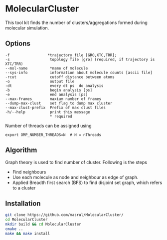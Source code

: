 # MolecularCluster

This tool kit finds the number of clusters/aggregations formed during molecular simulation. 

## Options 

    -f                 *trajectory file [GRO,XTC,TRR];
    -s                  topology file [gro] (required, if trajectory is XTC/TRR)
    --mol-name          *name of molecule
    --sys-info          information about molecule counts [ascii file]
    -rcut               cutoff distance between atoms
    -o                  output file
    -dt                 every dt ps  do analysis
    -b                  begin analysis [ps]
    -e                  end analysis [ps]
    --max-frames        maxium number of frames
    --dump-max-clust    set flag to dump max cluster
    --max-clust-prefix  Prefix of max clust files
    -h/--help           print this message
                        * required
  Number of threads can be assigned using 
  ```
  export OMP_NUMBER_THREADS=N  # N = nThreads
  ```
                       
                        
## Algorithm
Graph theory is used to find number of cluster. Following is the steps
+ Find neighbours
+ Use each molecule as node and neighbour as edge of graph.
+ Applied Breadth first search (BFS) to find disjoint set graph, which refers to a cluster

                        
## Installation
```bash 
git clone https://github.com/masrul/MolecularCluster/
cd MolecularCluster
mkdir build && cd MolecularCluster
cmake ..
make && make install
```

